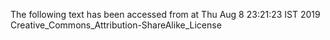 The following text has been accessed from at Thu Aug 8 23:21:23 IST 2019
Creative_Commons_Attribution-ShareAlike_License
